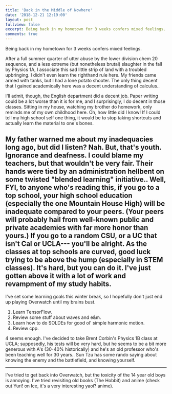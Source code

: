 ```yaml
---
title: 'Back in the Middle of Nowhere'
date: '2018-12-21 12:19:00'
layout: post
fullview: false
excerpt: Being back in my hometown for 3 weeks confers mixed feelings.
comments: true
---
```

Being back in my hometown for 3 weeks confers mixed feelings.

After a full summer quarter of utter abuse by the lower division chem 20 sequence, and a less extreme (but nonetheless brutal) slaughter in the fall by Physics 1A, I associate this sad little strip of land with a troubled upbringing. I didn't even learn the righthand rule here. My friends came armed with tanks, but I had a lone potato shooter. The only thing decent that I gained academically here was a decent understanding of calculus..

I'll admit, though, the English department did a decent job. Paper writing could be a lot worse than it is for me, and I surprisingly, I do decent in those classes. Sitting in my house, watching my brother do homework, only reminds me of my own childhood here. Oh, how little did I know! If I could tell my high school self one thing, it would be to stop taking shortcuts and actually learn the material to one's bones.

My father warned me about my inadequacies long ago, but did I listen? Nah. But, that's youth. Ignorance and deafness. I could blame my teachers, but that wouldn't be very fair. Their hands were tied by an administration hellbent on some twisted "blended learning" initiative.. Well, FYI, to anyone who's reading this, if you go to a top school, your high school education (especially the one Mountain House High) will be inadequate compared to your peers. (Your peers will probably hail from well-known public and private academies with far more honor than yours.) If you go to a random CSU, or a UC that isn't Cal or UCLA--- you'll be alright. As the classes at top schools are curved, good luck trying to be above the hump (especially in STEM classes). It's hard, but you can do it. I've just gotten above it with a lot of work and revampment of my study habits.  
----
I've set some learning goals this winter break, so I hopefully don't just end up playing Overwatch until my brains bust.

1. Learn TensorFlow.
2. Review some stuff about waves and e&m.
3. Learn how to do SOLDEs for good ol' simple harmonic motion.
4. Review cpp.

4 seems enough. I've decided to take Brent Corbin's Physics 1B class at UCLA; supposedly, his tests will be very hard, but he seems to be a bit more generous with A's (30-40% historically) and he's an old professor who's been teaching well for 30 years.. Sun Tzu has some rando saying about knowing the enemy and the battlefield, and knowing yourself.  

----

I've tried to get back into Overwatch, but the toxicity of the 14 year old boys is annoying. I've tried revisiting old books (The Hobbit) and anime (check out Yuri! on Ice, it's a very interesting yaoi? anime).
